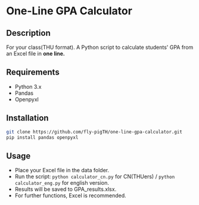 # One-Line GPA Calculator

## Description
For your class(THU format). A Python script to calculate students' GPA from an Excel file in **one line.**

## Requirements
- Python 3.x
- Pandas
- Openpyxl

## Installation
```bash
git clone https://github.com/fly-pigTH/one-line-gpa-calculator.git
pip install pandas openpyxl
```
## Usage
- Place your Excel file in the data folder.
- Run the script:
`python calculator_cn.py` for CN(THUers) / `python calculator_eng.py` for english version.
- Results will be saved to GPA_results.xlsx.
- For further functions, Excel is recommended.